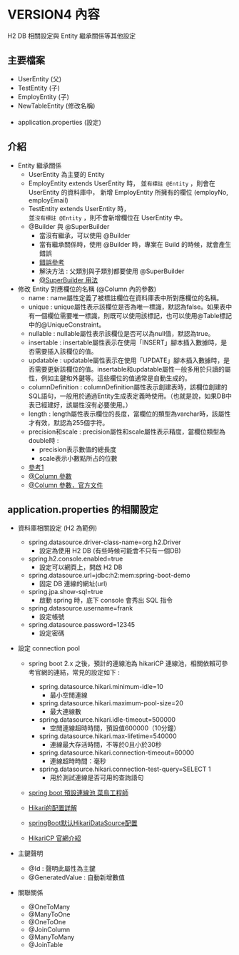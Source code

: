# VERSION4 內容
H2 DB 相關設定與 Entity 繼承關係等其他設定

## 主要檔案
- UserEntity  (父)
- TestEntity  (子)
- EmployEntity  (子)
- NewTableEntity  (修改名稱)
<br></br>  
- application.properties (設定)

## 介紹
- Entity 繼承關係
  - UserEntity 為主要的 Entity
  - EmployEntity extends UserEntity 時，
    並`有標註 @Entity` ，則會在 UserEntity 的資料庫中，
    新增 EmployEntity 所擁有的欄位 (employNo, employEmail)
  - TestEntity extends UserEntity 時，  
    並`沒有標註 @Entity` ，則不會新增欄位在 UserEntity 中。
  - @Builder 與 @SuperBuilder 
    - 當沒有繼承，可以使用 @Builder
    - 當有繼承關係時，使用 @Builder 時，專案在 Build 的時候，就會產生錯誤
    - [錯誤參考](https://github.com/projectlombok/lombok/issues/1401)
    - 解決方法 : 父類別與子類別都要使用 @SuperBuilder
    - [@SuperBuilder 用法](https://matthung0807.blogspot.com/2020/04/lombok-superbuilder-parent-builder.html)
- 修改 Entity 對應欄位的名稱 (@Column 內的參數)
  - name : name屬性定義了被標註欄位在資料庫表中所對應欄位的名稱。
  - unique : unique屬性表示該欄位是否為唯一標識，默認為false。如果表中有一個欄位需要唯一標識，則既可以使用該標記，也可以使用@Table標記中的@UniqueConstraint。
  - nullable : nullable屬性表示該欄位是否可以為null值，默認為true。
  - insertable : insertable屬性表示在使用「INSERT」腳本插入數據時，是否需要插入該欄位的值。
  - updatable : updatable屬性表示在使用「UPDATE」腳本插入數據時，是否需要更新該欄位的值。insertable和updatable屬性一般多用於只讀的屬性，例如主鍵和外鍵等。這些欄位的值通常是自動生成的。
  - columnDefinition : columnDefinition屬性表示創建表時，該欄位創建的SQL語句，一般用於通過Entity生成表定義時使用。（也就是說，如果DB中表已經建好，該屬性沒有必要使用。）
  - length : length屬性表示欄位的長度，當欄位的類型為varchar時，該屬性才有效，默認為255個字符。
  - precision和scale : precision屬性和scale屬性表示精度，當欄位類型為double時 :
    - precision表示數值的總長度
    - scale表示小數點所占的位數
  - [參考1](https://ithelp.ithome.com.tw/articles/10194906)
  - [@Column 參數](https://kknews.cc/zh-tw/code/2bv6v5y.html)
  - [@Column 參數，官方文件](https://docs.oracle.com/javaee/5/api/javax/persistence/Column.html)
  
## application.properties 的相關設定
- 資料庫相關設定 (H2 為範例)
  - spring.datasource.driver-class-name=org.h2.Driver
    - 設定為使用 H2 DB (有些時候可能會不只有一個DB)
  - spring.h2.console.enabled=true
    - 設定可以網頁上，開啟 H2 DB
  - spring.datasource.url=jdbc:h2:mem:spring-boot-demo
    - 固定 DB 連線的網址(url)
  - spring.jpa.show-sql=true
    - 啟動 spring 時，底下 console 會秀出 SQL 指令
  - spring.datasource.username=frank 
    - 設定帳號
   - spring.datasource.password=12345
     - 設定密碼
- 設定 connection pool
  - spring boot 2.x 之後，預計的連線池為 hikariCP 連線池，相關依賴可參考官網的連結，常見的設定如下 : 
    - spring.datasource.hikari.minimum-idle=10                  
      - 最小空閒連線
    - spring.datasource.hikari.maximum-pool-size=20             
      - 最大連線數
    - spring.datasource.hikari.idle-timeout=500000              
      - 空閒連線超時時間，預設值600000（10分鐘）
    - spring.datasource.hikari.max-lifetime=540000              
      - 連線最大存活時間，不等於0且小於30秒
    - spring.datasource.hikari.connection-timeout=60000         
      - 連線超時時間：毫秒
    - spring.datasource.hikari.connection-test-query=SELECT 1   
      - 用於測試連線是否可用的查詢語句
  
    
  - [spring boot 預設連線池 菜鳥工程師](https://matthung0807.blogspot.com/2021/01/spring-boot-default-jdbc-connection-pool.html)
  - [Hikari的配置詳解](https://www.gushiciku.cn/pl/p44q/zh-tw)
  - [springBoot默认HikariDataSource配置](http://www.lanxinbase.com/?p=2482)
  - [HikariCP 官網介紹](https://github.com/brettwooldridge/HikariCP)
- 主鍵聲明
  - @Id : 聲明此屬性為主鍵
  - @GeneratedValue : 自動新增數值
  
- 關聯關係  
  - @OneToMany
  - @ManyToOne
  - @OneToOne
  - @JoinColumn
  - @ManyToMany
  - @JoinTable
  